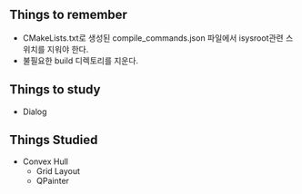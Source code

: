 ## Things to remember
 * CMakeLists.txt로 생성된 compile\_commands.json 파일에서 isysroot관련 스위치를 지워야 한다.
 * 불필요한 build 디렉토리를 지운다.

## Things to study
 * Dialog

## Things Studied
 * Convex Hull
   - Grid Layout
   - QPainter

